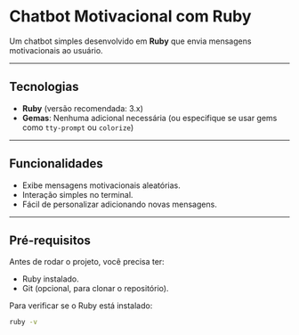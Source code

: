 # Chatbot Motivacional com Ruby

Um chatbot simples desenvolvido em **Ruby** que envia mensagens motivacionais ao usuário. 

---

## Tecnologias

- **Ruby** (versão recomendada: 3.x)  
- **Gemas**: Nenhuma adicional necessária (ou especifique se usar gems como `tty-prompt` ou `colorize`)  

---

## Funcionalidades

- Exibe mensagens motivacionais aleatórias.  
- Interação simples no terminal.  
- Fácil de personalizar adicionando novas mensagens.  

---

## Pré-requisitos

Antes de rodar o projeto, você precisa ter:

- Ruby instalado.  
- Git (opcional, para clonar o repositório).  

Para verificar se o Ruby está instalado:

```bash
ruby -v

